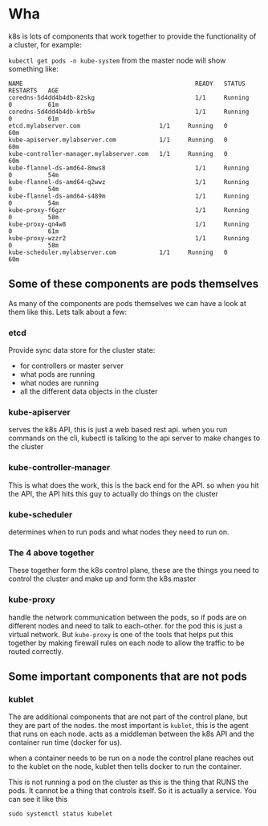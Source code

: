 # Wha

k8s is lots of components that work together to provide the functionality of a cluster, for example:

`kubectl get pods -n kube-system` from the master node will show something like:

```
NAME                                                READY   STATUS    RESTARTS   AGE
coredns-5d4dd4b4db-82skg                            1/1     Running   0          61m
coredns-5d4dd4b4db-krb5w                            1/1     Running   0          61m
etcd.mylabserver.com                      1/1     Running   0          60m
kube-apiserver.mylabserver.com            1/1     Running   0          60m
kube-controller-manager.mylabserver.com   1/1     Running   0          60m
kube-flannel-ds-amd64-8mws8                         1/1     Running   0          54m
kube-flannel-ds-amd64-q2wwz                         1/1     Running   0          54m
kube-flannel-ds-amd64-s489m                         1/1     Running   0          54m
kube-proxy-f6gzr                                    1/1     Running   0          58m
kube-proxy-qn4w8                                    1/1     Running   0          61m
kube-proxy-wzzr2                                    1/1     Running   0          58m
kube-scheduler.mylabserver.com            1/1     Running   0          60m
```

## Some of these components are pods themselves

As many of the components are pods themselves we can have a look at them like this. Lets talk about a few:

### etcd

Provide sync data store for the cluster state:

- for controllers or master server
- what pods are running
- what nodes are running
- all the different data objects in the cluster

### kube-apiserver

serves the k8s API, this is just a web based rest api. when you run commands on the cli, kubectl is talking to the api server to make changes to the cluster

### kube-controller-manager

This is what does the work, this is the back end for the API. so when you hit the API, the API hits this guy to actually do things on the cluster

### kube-scheduler

determines when to run pods and what nodes they need to run on.

### The 4 above together

These together form the k8s control plane, these are the things you need to control the cluster and make up and form the k8s master

### kube-proxy

handle the network communication between the pods, so if pods are on different nodes and need to talk to each-other. for the pod this is just a virtual network. But `kube-proxy` is one of the tools that helps put this together by making firewall rules on each node to allow the traffic to be routed correctly.

## Some important components that are not pods

### kublet

The are additional components that are not part of the control plane, but they are part of the nodes. the most important is `kublet`, this is the agent that runs on each node. acts as a middleman between the k8s API and the container run time (docker for us).

when a container needs to be run on a node the control plane reaches out to the kublet on the node, kublet then tells docker to run the container.

This is not running a pod on the cluster as this is the thing that RUNS the pods. It cannot be a thing that controls itself. So it is actually a service. You can see it like this

`sudo systemctl status kubelet`
